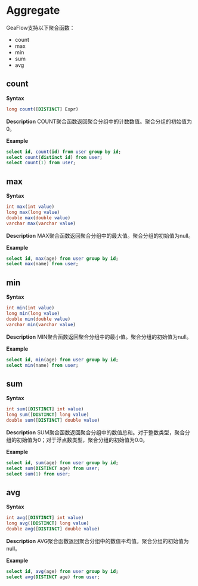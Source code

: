 # Aggregate

GeaFlow支持以下聚合函数：
* count
* max
* min
* sum
* avg

## count
**Syntax**

```sql
long count([DISTINCT] Expr)
```
**Description**
COUNT聚合函数返回聚合分组中的计数数值。聚合分组的初始值为0。

**Example**

```sql
select id, count(id) from user group by id;
select count(distinct id) from user;
select count(1) from user;
```

## max
**Syntax**

```sql
int max(int value)
long max(long value)
double max(double value)
varchar max(varchar value)
```
**Description**
MAX聚合函数返回聚合分组中的最大值。聚合分组的初始值为null。

**Example**

```sql
select id, max(age) from user group by id;
select max(name) from user;
```

## min
**Syntax**

```sql
int min(int value)
long min(long value)
double min(double value)
varchar min(varchar value)
```
**Description**
MIN聚合函数返回聚合分组中的最小值。聚合分组的初始值为null。

**Example**

```sql
select id, min(age) from user group by id;
select min(name) from user;
```

## sum
**Syntax**

```sql
int sum([DISTINCT] int value)
long sum([DISTINCT] long value)
double sum([DISTINCT] double value)
```
**Description**
SUM聚合函数返回聚合分组中的数值总和。对于整数类型，聚合分组的初始值为0；对于浮点数类型，聚合分组的初始值为0.0。

**Example**

```sql
select id, sum(age) from user group by id;
select sum(DISTINCT age) from user;
select sum(1) from user;
```

## avg
**Syntax**

```sql
int avg([DISTINCT] int value)
long avg([DISTINCT] long value)
double avg([DISTINCT] double value)
```
**Description**
AVG聚合函数返回聚合分组中的数值平均值。聚合分组的初始值为null。

**Example**

```sql
select id, avg(age) from user group by id;
select avg(DISTINCT age) from user;
```